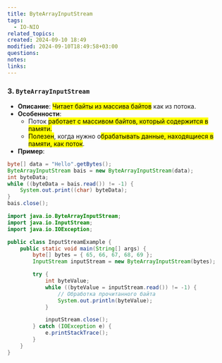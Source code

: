 ```yaml
---
title: ByteArrayInputStream
tags:
  - IO-NIO
related_topics: 
created: 2024-09-10 18:49
modified: 2024-09-10T18:49:58+03:00
questions: 
notes: 
links: 
---
```

### 3. **`ByteArrayInputStream`**

- **Описание**: <mark class="hltr-purple">Читает байты из массива байтов</mark> как из потока.
- **Особенности**:
    - Поток <mark class="hltr-yellow">работает с массивом байтов, который содержится в памяти.</mark>
    - <mark class="hltr-yellow">Полезен</mark>, когда нужно о<mark class="hltr-yellow">брабатывать данные, находящиеся в памяти, как поток</mark>.
- **Пример**:

```java
byte[] data = "Hello".getBytes();
ByteArrayInputStream bais = new ByteArrayInputStream(data);
int byteData;
while ((byteData = bais.read()) != -1) {
    System.out.print((char) byteData);
}
bais.close();

import java.io.ByteArrayInputStream;
import java.io.InputStream;
import java.io.IOException;

public class InputStreamExample {
    public static void main(String[] args) {
        byte[] bytes = { 65, 66, 67, 68, 69 };
        InputStream inputStream = new ByteArrayInputStream(bytes);

        try {
            int byteValue;
            while ((byteValue = inputStream.read()) != -1) {
                // Обработка прочитанного байта
                System.out.println(byteValue);
            }

            inputStream.close();
        } catch (IOException e) {
            e.printStackTrace();
        }
    }
}

```
